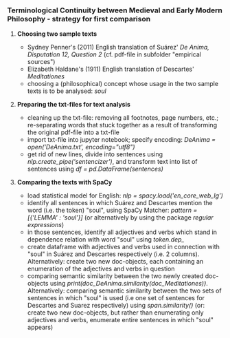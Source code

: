 ### Terminological Continuity between Medieval and Early Modern Philosophy - strategy for first comparison

1. **Choosing two sample texts**

    * Sydney Penner's (2011) English translation of Suárez' *De Anima, Disputation 12, Question 2* (cf. pdf-file in subfolder "empirical sources")
    * Elizabeth Haldane's (1911) English translation of Descartes' *Meditationes*
    * choosing a (philosophical) concept whose usage in the two sample texts is to be analysed: *soul*


2. **Preparing the txt-files for text analysis**

    * cleaning up the txt-file: removing all footnotes, page numbers, etc.; re-separating words that stuck together as a result of transforming the original pdf-file into a txt-file
    * import txt-file into jupyter notebook; specify encoding: *DeAnima = open('DeAnima.txt', encoding="utf8")*
    * get rid of new lines, divide into sentences using *nlp.create_pipe('sentencizer')*, and transform text into list of sentences using *df = pd.DataFrame(sentences)*


3. **Comparing the texts with SpaCy**

    * load statistical model for English: *nlp = spacy.load('en_core_web_lg')*
    * identify all sentences in which Suárez and Descartes mention the word (i.e. the token) "soul", using SpaCy Matcher: *pattern = [{'LEMMA' : 'soul'}]* (or alternatively by using the package *regular expressions*)
    * in those sentences, identify all adjectives and verbs which stand in dependence relation with word "soul" using *token.dep_*
    * create dataframe with adjectives and verbs used in connection with "soul" in Suárez and Descartes respectively (i.e. 2 columns). Alternatively: create two new doc-objects, each containing an enumeration of the adjectives and verbs in question
    * comparing semantic similarity between the two newly created doc-objects using *print(doc_DeAnima.similarity(doc_Meditationes))*. Alternatively: comparing semantic similarity between the two sets of sentences in which "soul" is used (i.e one set of sentences for Descartes and Suarez respectively) using *span.similarity()* (or: create two new doc-objects, but rather than enumerating only adjectives and verbs, enumerate entire sentences in which "soul" appears)
